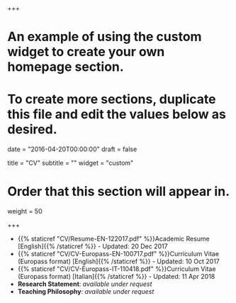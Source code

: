 +++
# An example of using the custom widget to create your own homepage section.
# To create more sections, duplicate this file and edit the values below as desired.

date = "2016-04-20T00:00:00"
draft = false

title = "CV"
subtitle = ""
widget = "custom"

# Order that this section will appear in.
weight = 50

+++

- {{% staticref "CV/Resume-EN-122017.pdf" %}}Academic Resume [English]{{% /staticref %}} - Updated: 20 Dec 2017
- {{% staticref "CV/CV-Europass-EN-100717.pdf" %}}Curriculum Vitae (Europass format) [English]{{% /staticref %}} - Updated: 10 Oct 2017
- {{% staticref "CV/CV-Europass-IT-110418.pdf" %}}Curriculum Vitae (Europass format) [Italian]{{% /staticref %}} - Updated: 11 Apr 2018
- **Research Statement**: *available under request*
- **Teaching Philosophy**: *available under request*

